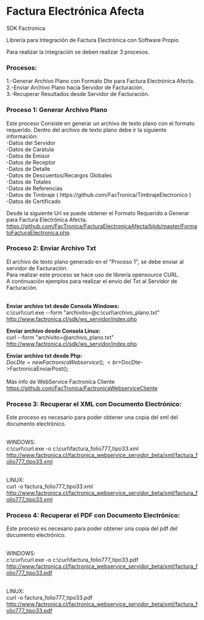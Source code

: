 # Factura Electrónica Afecta
SDK Factronica

Librería para Integración de Factura Electrónica con Software Propio

Para realizar la integración se deben realizar 3 procesos.

<h3>Procesos:</h3>
1.-Generar Archivo Plano con Formato Dte para Factura Electrónica Afecta.<br>
2.-Enviar Archivo Plano hacia Servidor de Facturación.<br>
3.-Recuperar Resultados desde Servidor de Facturación.<br>

<h3>Proceso 1: Generar Archivo Plano</h3>
Este proceso Consiste en generar un archivo de texto plano con el formato requerido.
Dentro del archivo de texto plano debe ir la siguiente información:
<br>-Datos del Servidor
<br>-Datos de Caratula
<br>-Datos de Emisor
<br>-Datos de Receptor
<br>-Datos de Detalle
<br>-Datos de Descuentos/Recargos Globales
<br>-Datos de Totales
<br>-Datos de Referencias
<br>-Datos de Timbraje ( https://github.com/FacTronica/TimbrajeElectronico )
<br>-Datos de Certificado

Desde la siguiente Url se puede obtener el Formato Requerido a Generar para Factura Electrónica Afecta.
<br>https://github.com/FacTronica/FacturaElectronicaAfecta/blob/master/FormatoFacturaElectronica.php

<h3>Proceso 2: Enviar Archivo Txt</h3>
El archivo de texto plano generado en el "Proceso 1", se debe enviar al servidor de Facturación.
<br>Para realizar este proceso se hace uso de librería opensource CURL.
<br>A continuación ejemplos para realizar el envío del Txt al Servidor de Facturación.

<br><b>Enviar archivo txt desde Consola Windows:</b>
<br>c:\curl\curl.exe --form "archivito=@c:\curl\archivo_plano.txt" http://www.factronica.cl/sdk/ws_servidor/index.php

<b>Enviar archivo desde Consola Linux:</b>
<br>curl --form "archivito=@archivo_plano.txt" http://www.factronica.cl/sdk/ws_servidor/index.php

<b>Enviar archivo txt desde Php:</b>
<br>$DocDte=new FactronicaWebservice(); 
<br>$DocDte->FactronicaEnviarPost();
<br><br>Más info de WebService Factronica Cliente
<br>https://github.com/FacTronica/FactronicaWebserviceCliente


<h3>Proceso 3: Recuperar el XML con Documento Electrónico:</h3>
Este proceso es necesario para poder obtener una copia del xml del documento electrónico.

<br>WINDOWS:
<br>c:\curl\curl.exe -o c:\curl\factura_folio777_tipo33.xml http://www.factronica.cl/factronica_webservice_servidor_beta/xml/factura_folio777_tipo33.xml

<br>LINUX:
<br>curl -o factura_folio777_tipo33.xml http://www.factronica.cl/factronica_webservice_servidor_beta/xml/factura_folio777_tipo33.xml



<h3>Proceso 4: Recuperar el PDF con Documento Electrónico:</h3>
Este proceso es necesario para poder obtener una copia del pdf del documento electrónico.

<br>WINDOWS:
<br>c:\curl\curl.exe -o c:\curl\factura_folio777_tipo33.pdf http://www.factronica.cl/factronica_webservice_servidor_beta/xml/factura_folio777_tipo33.pdf

<br>LINUX:
<br>curl -o factura_folio777_tipo33.pdf http://www.factronica.cl/factronica_webservice_servidor_beta/xml/factura_folio777_tipo33.pdf
